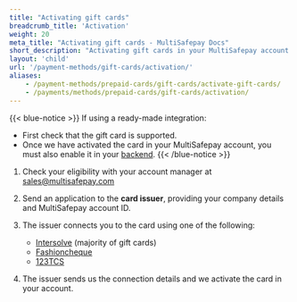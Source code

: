 ```yaml
---
title: "Activating gift cards"
breadcrumb_title: 'Activation'
weight: 20
meta_title: "Activating gift cards - MultiSafepay Docs"
short_description: "Activating gift cards in your MultiSafepay account and backend"
layout: 'child'
url: '/payment-methods/gift-cards/activation/'
aliases: 
    - /payment-methods/prepaid-cards/gift-cards/activate-gift-cards/
    - /payments/methods/prepaid-cards/gift-cards/activation/
---
```

{{< blue-notice >}} If using a ready-made integration:

- First check that the gift card is supported.
- Once we have activated the card in your MultiSafepay account, you must also enable it in your [backend](/getting-started/glossary/#backend). {{< /blue-notice >}}

1. Check your eligibility with your account manager at <sales@multisafepay.com> 
2. Send an application to the **card issuer**, providing your company details and MultiSafepay account ID.
3. The issuer connects you to the card using one of the following:

    - [Intersolve](https://intersolve.nl/contact) (majority of gift cards)
    - [Fashioncheque](https://www.fashioncheque.com/nl/customerservice)
    - [123TCS](https://www.123tcs.com/#Contact)

4.  The issuer sends us the connection details and we activate the card in your account.


